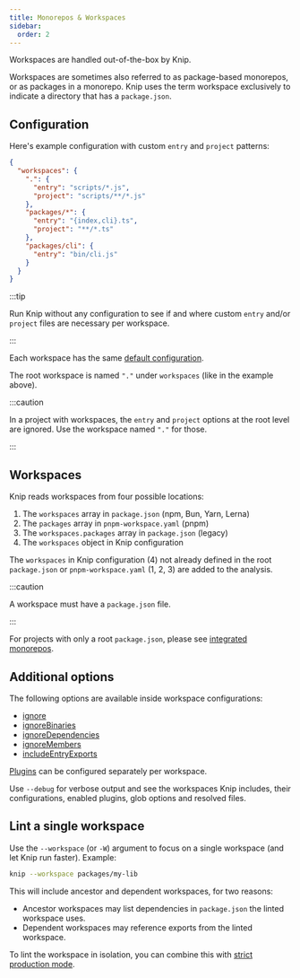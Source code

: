 ```yaml
---
title: Monorepos & Workspaces
sidebar:
  order: 2
---
```


Workspaces are handled out-of-the-box by Knip.

Workspaces are sometimes also referred to as package-based monorepos, or as
packages in a monorepo. Knip uses the term workspace exclusively to indicate a
directory that has a `package.json`.

## Configuration

Here's example configuration with custom `entry` and `project` patterns:

```json title="knip.json"
{
  "workspaces": {
    ".": {
      "entry": "scripts/*.js",
      "project": "scripts/**/*.js"
    },
    "packages/*": {
      "entry": "{index,cli}.ts",
      "project": "**/*.ts"
    },
    "packages/cli": {
      "entry": "bin/cli.js"
    }
  }
}
```

:::tip

Run Knip without any configuration to see if and where custom `entry` and/or
`project` files are necessary per workspace.

:::

Each workspace has the same [default configuration][1].

The root workspace is named `"."` under `workspaces` (like in the example
above).

:::caution

In a project with workspaces, the `entry` and `project` options at the root
level are ignored. Use the workspace named `"."` for those.

:::

## Workspaces

Knip reads workspaces from four possible locations:

1. The `workspaces` array in `package.json` (npm, Bun, Yarn, Lerna)
2. The `packages` array in `pnpm-workspace.yaml` (pnpm)
3. The `workspaces.packages` array in `package.json` (legacy)
4. The `workspaces` object in Knip configuration

The `workspaces` in Knip configuration (4) not already defined in the root
`package.json` or `pnpm-workspace.yaml` (1, 2, 3) are added to the analysis.

:::caution

A workspace must have a `package.json` file.

:::

For projects with only a root `package.json`, please see [integrated
monorepos][2].

## Additional options

The following options are available inside workspace configurations:

- [ignore][3]
- [ignoreBinaries][4]
- [ignoreDependencies][5]
- [ignoreMembers][6]
- [includeEntryExports][7]

[Plugins][8] can be configured separately per workspace.

Use `--debug` for verbose output and see the workspaces Knip includes, their
configurations, enabled plugins, glob options and resolved files.

## Lint a single workspace

Use the `--workspace` (or `-W`) argument to focus on a single workspace (and let
Knip run faster). Example:

```sh
knip --workspace packages/my-lib
```

This will include ancestor and dependent workspaces, for two reasons:

- Ancestor workspaces may list dependencies in `package.json` the linted
  workspace uses.
- Dependent workspaces may reference exports from the linted workspace.

To lint the workspace in isolation, you can combine this with [strict production
mode][9].

[1]: ../overview/configuration.md#defaults
[2]: ./integrated-monorepos.md
[3]: ../reference/configuration.md#ignore
[4]: ../reference/configuration.md#ignorebinaries
[5]: ../reference/configuration.md#ignoredependencies
[6]: ../reference/configuration.md#ignoremembers
[7]: ../reference/configuration.md#includeentryexports
[8]: ../reference/configuration.md#plugins
[9]: ./production-mode.md#strict-mode
